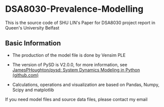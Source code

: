# DSA8030-Prevalence-Modelling
This is the source code of SHU LIN's Paper for DSA8030 project report in Queen's University Belfast

## Basic Information

- The production of the model file is done by Vensim PLE

- The version of PySD is V2.0.0, for more information, see [JamesPHoughton/pysd: System Dynamics Modeling in Python (github.com)](https://github.com/JamesPHoughton/pysd)

- Calculations, operations and visualization are based on Pandas, Numpy, Scipy and matplotlib

If you need model files and source data files, please contact my email
